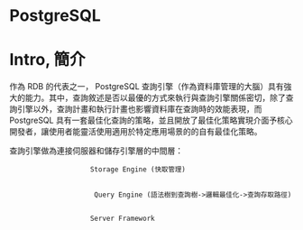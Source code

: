 # PostgreSQL

# Intro, 簡介

作為 RDB 的代表之一， PostgreSQL 查詢引擎（作為資料庫管理的大腦）具有強大的能力。其中，查詢敘述是否以最優的方式來執行與查詢引擎關係密切，除了查詢引擎以外，查詢計畫和執行計畫也影響資料庫在查詢時的效能表現，而 PostgreSQL 具有一套最佳化查詢的策略，並且開放了最佳化策略實現介面予核心開發者，讓使用者能靈活使用適用於特定應用場景的的自有最佳化策略。

查詢引擎做為連接伺服器和儲存引擎層的中間層：



                        Storage Engine (快取管理)
                        
                        
                         Query Engine (語法樹到查詢樹->邏輯最佳化->查詢存取路徑)
                         
                         
                        Server Framework
                        

  
  
                        
                        
  
                        
                        
